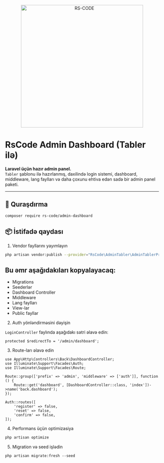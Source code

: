 <p align="center"><a href="https://rs-code.az" target="_blank"><img src="https://rs-code.az/img/rs-code.png" width="400" alt="RS-CODE"></a></p>

# RsCode Admin Dashboard (Tabler ilə)

**Laravel üçün hazır admin panel.**  
`Tabler` şablonu ilə hazırlanmış, daxilində login sistemi, dashboard, middleware, lang faylları və daha çoxunu ehtiva edən sadə bir admin panel paketi.

---

## 🔧 Quraşdırma

```bash
composer require rs-code/admin-dashboard
```

## 📦 İstifadə qaydası
1. Vendor fayllarını yayımlayın

```bash
php artisan vendor:publish --provider="RsCode\AdminTabler\AdminTablerProvider" --force
```

## Bu əmr aşağıdakıları kopyalayacaq:

- Migrations
- Seederlər
- Dashboard Controller
- Middleware
- Lang faylları
- View-lar
- Public fayllar

2. Auth yönləndirməsini dəyişin

`LoginController` faylında aşağıdakı sətri əlavə edin:

```
protected $redirectTo = '/admin/dashboard';
```

3. Route-ları əlavə edin

```
use App\Http\Controllers\Back\DashboardController;
use Illuminate\Support\Facades\Auth;
use Illuminate\Support\Facades\Route;

Route::group(['prefix' => 'admin', 'middleware' => ['auth']], function () {
    Route::get('dashboard', [DashboardController::class, 'index'])->name('back.dashboard');
});

Auth::routes([
    'register' => false,
    'reset' => false,
    'confirm' => false,
]);
```

4. Performans üçün optimizasiya
```bash
php artisan optimize
```

5. Migration və seed işlədin
```
php artisan migrate:fresh --seed
```